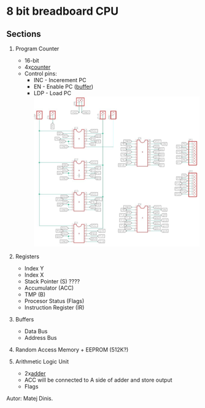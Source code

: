 # 8 bit breadboard CPU 

## Sections
1. Program Counter
	+ 16-bit
	+ 4x[counter]
	+ Control pins:
  		* INC - Incerement PC
  		* EN  - Enable PC ([buffer])
  		* LDP - Load PC
![Program Counter](https://raw.githubusercontent.com/Havcaaren/6502/2402fe6b0d6057a493e293980c77c1cc9b301f35/fotos/PC.JPG "Program Counter")

2. Registers
	+ Index Y
	+ Index X
	+ Stack Pointer (S) ????
	+ Accumulator (ACC)
	+ TMP (B)
	+ Procesor Status (Flags)
	+ Instruction Register (IR)

3. Buffers
	+ Data Bus
	+ Address Bus

4. Random Access Memory
        + EEPROM (512K?)

5. Arithmetic Logic Unit 
	+ 2x[adder]
	+ ACC will be connected to A side of adder and store output
	+ Flags 


Autor: Matej Dinis.

[counter]: https://www.tme.eu/en/details/74ls93/counters-dividers/texas-instruments/sn74ls93n/
[register]: https://www.tme.eu/sk/details/74ls374/prepinace/texas-instruments/sn74ls374n/
[buffer]: https://www.tme.eu/en/details/sn74ls245n/buffers-transceivers-drivers/texas-instruments/
[adder]: https://www.tme.eu/sk/details/nte74ls283/pocitadla-delice/nte-electronics/